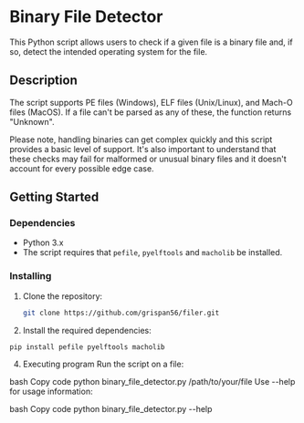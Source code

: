 # Binary File Detector

This Python script allows users to check if a given file is a binary file and, if so, detect the intended operating system for the file.

## Description

The script supports PE files (Windows), ELF files (Unix/Linux), and Mach-O files (MacOS). If a file can't be parsed as any of these, the function returns "Unknown". 

Please note, handling binaries can get complex quickly and this script provides a basic level of support. It's also important to understand that these checks may fail for malformed or unusual binary files and it doesn't account for every possible edge case.

## Getting Started

### Dependencies

* Python 3.x
* The script requires that `pefile`, `pyelftools` and `macholib` be installed.

### Installing

1. Clone the repository: 
   ```bash
   git clone https://github.com/grispan56/filer.git
   ```

2. Install the required dependencies:
```
pip install pefile pyelftools macholib
```

4. Executing program
Run the script on a file:

bash
Copy code
python binary_file_detector.py /path/to/your/file
Use --help for usage information:

bash
Copy code
python binary_file_detector.py --help

